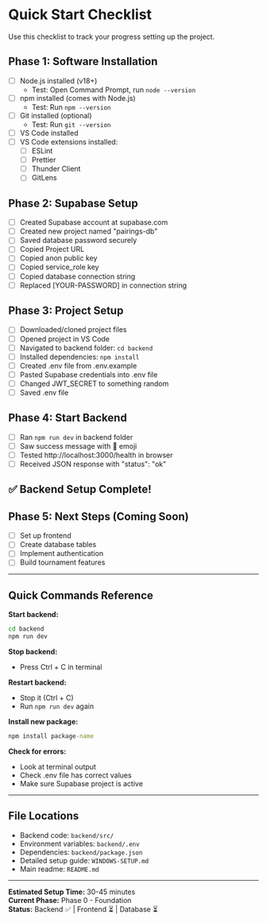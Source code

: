 # Quick Start Checklist

Use this checklist to track your progress setting up the project.

## Phase 1: Software Installation

- [ ] Node.js installed (v18+)
  - Test: Open Command Prompt, run `node --version`
- [ ] npm installed (comes with Node.js)
  - Test: Run `npm --version`
- [ ] Git installed (optional)
  - Test: Run `git --version`
- [ ] VS Code installed
- [ ] VS Code extensions installed:
  - [ ] ESLint
  - [ ] Prettier
  - [ ] Thunder Client
  - [ ] GitLens

## Phase 2: Supabase Setup

- [ ] Created Supabase account at supabase.com
- [ ] Created new project named "pairings-db"
- [ ] Saved database password securely
- [ ] Copied Project URL
- [ ] Copied anon public key
- [ ] Copied service_role key
- [ ] Copied database connection string
- [ ] Replaced [YOUR-PASSWORD] in connection string

## Phase 3: Project Setup

- [ ] Downloaded/cloned project files
- [ ] Opened project in VS Code
- [ ] Navigated to backend folder: `cd backend`
- [ ] Installed dependencies: `npm install`
- [ ] Created .env file from .env.example
- [ ] Pasted Supabase credentials into .env file
- [ ] Changed JWT_SECRET to something random
- [ ] Saved .env file

## Phase 4: Start Backend

- [ ] Ran `npm run dev` in backend folder
- [ ] Saw success message with 🚀 emoji
- [ ] Tested http://localhost:3000/health in browser
- [ ] Received JSON response with "status": "ok"

## ✅ Backend Setup Complete!

## Phase 5: Next Steps (Coming Soon)

- [ ] Set up frontend
- [ ] Create database tables
- [ ] Implement authentication
- [ ] Build tournament features

---

## Quick Commands Reference

**Start backend:**
```cmd
cd backend
npm run dev
```

**Stop backend:**
- Press Ctrl + C in terminal

**Restart backend:**
- Stop it (Ctrl + C)
- Run `npm run dev` again

**Install new package:**
```cmd
npm install package-name
```

**Check for errors:**
- Look at terminal output
- Check .env file has correct values
- Make sure Supabase project is active

---

## File Locations

- Backend code: `backend/src/`
- Environment variables: `backend/.env`
- Dependencies: `backend/package.json`
- Detailed setup guide: `WINDOWS-SETUP.md`
- Main readme: `README.md`

---

**Estimated Setup Time:** 30-45 minutes  
**Current Phase:** Phase 0 - Foundation  
**Status:** Backend ✅ | Frontend ⏳ | Database ⏳

